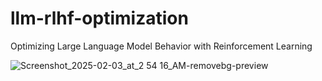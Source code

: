 # llm-rlhf-optimization
Optimizing Large Language Model Behavior with Reinforcement Learning

![Screenshot_2025-02-03_at_2 54 16_AM-removebg-preview](https://github.com/user-attachments/assets/1e011f2d-1c7e-4c2a-8762-0ff697d64cba)
